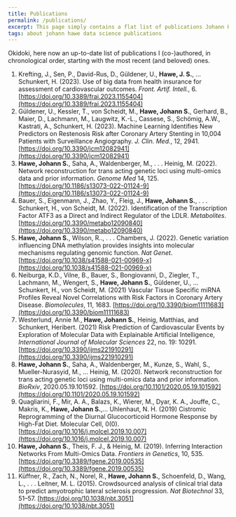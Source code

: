 ```yaml
---
title: Publications
permalink: /publications/
excerpt: This page simply contains a flat list of publications Johann Hawe (co-)authored
tags: about johann hawe data science publications
---
```


Okidoki, here now an up-to-date list of publications I (co-)authored, in chronological order,
starting with the most recent (and beloved) ones.

1. Krefting, J., Sen, P., David-Rus, D., Güldener, U., **Hawe, J. S.**, ... Schunkert, H. (2023). Use of big data from health insurance for assessment of cardiovascular outcomes. _Front. Artif. Intell._, 6. [https://doi.org/10.3389/frai.2023.1155404](https://doi.org/10.3389/frai.2023.1155404)
2. Güldener, U., Kessler, T., von Scheidt, M., **Hawe, Johann S.**, Gerhard, B., Maier, D., Lachmann, M., Laugwitz, K.-L., Cassese, S., Schömig, A.W., Kastrati, A., Schunkert, H. (2023). Machine Learning Identifies New Predictors on Restenosis Risk after Coronary Artery Stenting in 10,004 Patients with Surveillance Angiography. _J. Clin. Med._, 12, 2941. [https://doi.org/10.3390/jcm12082941](https://doi.org/10.3390/jcm12082941)
3. **Hawe, Johann S.**, Saha, A., Waldenberger, M., . . . Heinig, M. (2022). Network reconstruction for trans acting genetic loci using multi-omics data and prior information. _Genome Med_ 14, 125. [https://doi.org/10.1186/s13073-022-01124-9](https://doi.org/10.1186/s13073-022-01124-9)
4. Bauer, S., Eigenmann, J., Zhao, Y., Fleig, J., **Hawe, Johann S.**, . . . Schunkert, H., von Scheidt, M. (2022). Identification of the Transcription Factor ATF3 as a Direct and Indirect Regulator of the LDLR. _Metabolites_. [https://doi.org/10.3390/metabo12090840](https://doi.org/10.3390/metabo12090840)
5. **Hawe, Johann S.**, Wilson, R.., . . . Chambers, J. (2022). Genetic variation influencing DNA methylation provides insights into molecular mechanisms regulating genomic function. _Nat Genet_. [https://doi.org/10.1038/s41588-021-00969-x](https://doi.org/10.1038/s41588-021-00969-x)
6. Neiburga, K.D., Vilne, B., Bauer, S., Bongiovanni, D., Ziegler, T., Lachmann, M., Wengert, S., **Hawe, Johann S.**, Güldener, U., ... Schunkert, H., von Scheidt, M. (2021) Vascular Tissue Specific miRNA Profiles Reveal Novel Correlations with Risk Factors in Coronary Artery Disease. _Biomolecules_, 11, 1683. [https://doi.org/10.3390/biom11111683](https://doi.org/10.3390/biom11111683)
7. Westerlund, Annie M., **Hawe, Johann S.**, Heinig, Matthias, and Schunkert, Heribert. (2021) Risk Prediction of Cardiovascular Events by Exploration of Molecular Data with Explainable Artificial Intelligence, _International Journal of Molecular Sciences_ 22, no. 19: 10291. [https://doi.org/10.3390/ijms221910291](https://doi.org/10.3390/ijms221910291)
8. **Hawe, Johann S.**, Saha, A., Waldenberger, M., Kunze, S., Wahl, S., Mueller-Nurasyid, M., … Heinig, M. (2020). Network reconstruction for trans acting genetic loci using multi-omics data and prior information. _BioRxiv_, 2020.05.19.101592. [https://doi.org/10.1101/2020.05.19.101592](https://doi.org/10.1101/2020.05.19.101592)
9. Quagliarini, F., Mir, A. A., Balazs, K., Wierer, M., Dyar, K. A., Jouffe, C., Makris, K., **Hawe, Johann S.**,... Uhlenhaut, N. H. (2019) Cistromic Reprogramming of the Diurnal Glucocorticoid Hormone Response by High-Fat Diet. Molecular Cell, 0(0). [https://doi.org/10.1016/j.molcel.2019.10.007](https://doi.org/10.1016/j.molcel.2019.10.007)
10. **Hawe, Johann S.**, Theis, F. J., & Heinig, M. (2019). Inferring Interaction Networks From Multi-Omics Data. _Frontiers in Genetics_, 10, 535. [https://doi.org/10.3389/fgene.2019.00535](https://doi.org/10.3389/fgene.2019.00535)
11. Küffner, R., Zach, N., Norel, R., **Hawe, Johann S.**, Schoenfeld, D., Wang, L., . . . Leitner, M. L. (2015). Crowdsourced analysis of clinical trial data to predict amyotrophic lateral sclerosis progression. _Nat Biotechnol_ 33, 51–57. [https://doi.org/10.1038/nbt.3051](https://doi.org/10.1038/nbt.3051)
